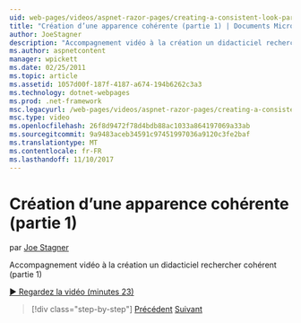 ```yaml
---
uid: web-pages/videos/aspnet-razor-pages/creating-a-consistent-look-part-1
title: "Création d’une apparence cohérente (partie 1) | Documents Microsoft"
author: JoeStagner
description: "Accompagnement vidéo à la création un didacticiel rechercher cohérent (partie 1)"
ms.author: aspnetcontent
manager: wpickett
ms.date: 02/25/2011
ms.topic: article
ms.assetid: 1057d00f-187f-4187-a674-194b6262c3a3
ms.technology: dotnet-webpages
ms.prod: .net-framework
msc.legacyurl: /web-pages/videos/aspnet-razor-pages/creating-a-consistent-look-part-1
msc.type: video
ms.openlocfilehash: 26f8d9472f78d4bdb88ac1033a864197069a33ab
ms.sourcegitcommit: 9a9483aceb34591c97451997036a9120c3fe2baf
ms.translationtype: MT
ms.contentlocale: fr-FR
ms.lasthandoff: 11/10/2017
---
```

<a name="creating-a-consistent-look-part-1"></a>Création d’une apparence cohérente (partie 1)
====================
par [Joe Stagner](https://github.com/JoeStagner)

Accompagnement vidéo à la création un didacticiel rechercher cohérent (partie 1)

[&#9654; Regardez la vidéo (minutes 23)](https://channel9.msdn.com/Blogs/ASP-NET-Site-Videos/creating-a-consistent-look-part-1)

>[!div class="step-by-step"]
[Précédent](introduction-to-aspnet-web-programming-using-the-razor-syntax.md)
[Suivant](creating-a-consistent-look-part-2.md)
